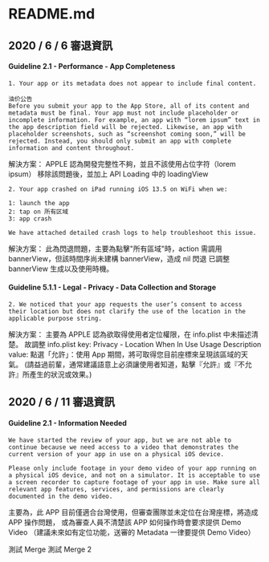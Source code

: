# README.md

## 2020 / 6 / 6 審退資訊

#### Guideline 2.1 - Performance - App Completeness

```
1. Your app or its metadata does not appear to include final content. 

油价公告
Before you submit your app to the App Store, all of its content and metadata must be final. Your app must not include placeholder or incomplete information. For example, an app with “lorem ipsum” text in the app description field will be rejected. Likewise, an app with placeholder screenshots, such as “screenshot coming soon,” will be rejected. Instead, you should only submit an app with complete information and content throughout.
```

解決方案：
APPLE 認為開發完整性不夠，並且不該使用占位字符（lorem ipsum）
移除該問題後，並加上 API Loading 中的 loadingView
```
2. Your app crashed on iPad running iOS 13.5 on WiFi when we:

1: launch the app
2: tap on 所有区域
3: app crash 

We have attached detailed crash logs to help troubleshoot this issue.
```

解決方案：
此為閃退問題，主要為點擊"所有區域"時，action 需調用 bannerView，但該時間序尚未建構 bannerView，造成 nil 閃退
已調整bannerView 生成以及使用時機。

#### Guideline 5.1.1 - Legal - Privacy - Data Collection and Storage

```
2. We noticed that your app requests the user’s consent to access their location but does not clarify the use of the location in the applicable purpose string.
```

解決方案：
主要為 APPLE 認為欲取得使用者定位權限，在 info.plist 中未描述清楚。
故調整 info.plist
key: Privacy - Location When In Use Usage Description
value: 點選「允許」：使用 App 期間，將可取得您目前座標來呈現該區域的天氣。
(請益過前輩，通常建議語意上必須讓使用者知道，點擊『允許』或『不允許』所產生的狀況或效果。)



## 2020 / 6 / 11 審退資訊
#### Guideline 2.1 - Information Needed

```
We have started the review of your app, but we are not able to continue because we need access to a video that demonstrates the current version of your app in use on a physical iOS device.

Please only include footage in your demo video of your app running on a physical iOS device, and not on a simulator. It is acceptable to use a screen recorder to capture footage of your app in use. Make sure all relevant app features, services, and permissions are clearly documented in the demo video.
```

主要為，此 APP 目前僅適合台灣使用，但審查團隊並未定位在台灣座標，將造成 APP 操作問題，
或為審查人員不清楚該 APP 如何操作時會要求提供 Demo Video
（建議未來如有定位功能，送審的 Metadata 一律要提供 Demo Video）

測試 Merge
測試 Merge 2
